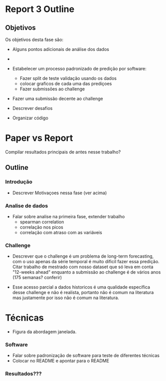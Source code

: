 # Report 3 Outline

## Objetivos
Os objetivos desta fase são:
- Alguns pontos adicionais de análise dos dados
-
- Estabelecer um processo padronizado de predição por software:
    - Fazer split de teste validação usando os dados 
    - colocar graficos de cada uma das prediçoes
    - Fazer submissões ao challenge
 
- Fazer uma submissão decente ao challenge
- Descrever desafios
- Organizar código



# Paper vs Report
Compilar resultados principais de antes nesse trabalho?


## Outline

### Introdução
- Descrever Motivaçoes nessa fase (ver acima)

### Analise de dados
- Falar sobre analise na primeira fase, extender trabalho
    - spearman correlation
    - correlação nos picos
    - correlação com atraso com as variáveis

### Challenge
- Descrever que o challenge é um problema de long-term forecasting,
com o uso apenas da série temporal é muito dificil fazer essa predição.
Citar trabalho de mestrado com nosso dataset que só leva em conta "12-weeks ahead"
enquanto a submissão ao challenge é de vários anos (175 semanas? conferir)

- Esse acesso parcial a dados historicos é uma qualidade específica desse challenge
e não é realista, portanto não é comum na literatura mas justamente por isso não é 
comum na literatura.

# Técnicas

- Figura da abordagem janelada.

### Software
- Falar sobre padronização de software para teste de diferentes técnicas
- Colocar no README e apontar para o README

### Resultados???
